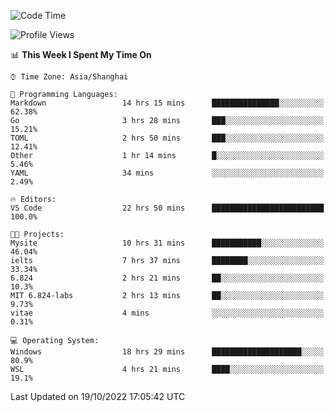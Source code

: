<!--START_SECTION:waka-->
![Code Time](http://img.shields.io/badge/Code%20Time-236%20hrs%2047%20mins-blue)

![Profile Views](http://img.shields.io/badge/Profile%20Views-4-blue)

📊 **This Week I Spent My Time On** 

```text
⌚︎ Time Zone: Asia/Shanghai

💬 Programming Languages: 
Markdown                 14 hrs 15 mins      ███████████████░░░░░░░░░░   62.38% 
Go                       3 hrs 28 mins       ███░░░░░░░░░░░░░░░░░░░░░░   15.21% 
TOML                     2 hrs 50 mins       ███░░░░░░░░░░░░░░░░░░░░░░   12.41% 
Other                    1 hr 14 mins        █░░░░░░░░░░░░░░░░░░░░░░░░   5.46% 
YAML                     34 mins             ░░░░░░░░░░░░░░░░░░░░░░░░░   2.49%

🔥 Editors: 
VS Code                  22 hrs 50 mins      █████████████████████████   100.0%

🐱‍💻 Projects: 
Mysite                   10 hrs 31 mins      ███████████░░░░░░░░░░░░░░   46.04% 
ielts                    7 hrs 37 mins       ████████░░░░░░░░░░░░░░░░░   33.34% 
6.824                    2 hrs 21 mins       ██░░░░░░░░░░░░░░░░░░░░░░░   10.3% 
MIT 6.824-labs           2 hrs 13 mins       ██░░░░░░░░░░░░░░░░░░░░░░░   9.73% 
vitae                    4 mins              ░░░░░░░░░░░░░░░░░░░░░░░░░   0.31%

💻 Operating System: 
Windows                  18 hrs 29 mins      ████████████████████░░░░░   80.9% 
WSL                      4 hrs 21 mins       ████░░░░░░░░░░░░░░░░░░░░░   19.1%

```


 Last Updated on 19/10/2022 17:05:42 UTC
<!--END_SECTION:waka-->